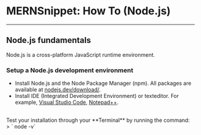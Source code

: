 # MERNSnippet: How To (Node.js)
---
## Node.js fundamentals

Node.js is a cross-platform JavaScript runtime environment.

### Setup a Node.js development environment
- Install Node.js and the Node Package Manager (npm). All packages are available at [nodejs.dev/download/](https://nodejs.dev/download/). <br />
- Install IDE (Integrated Development Environment) or texteditor. For example, [Visual Studio Code](https://code.visualstudio.com/download), [Notepad++](https://notepad-plus-plus.org/downloads/). <br />
<br />
Test your installation through your **Terminal** by running the command:<br />
> ` node -v`
